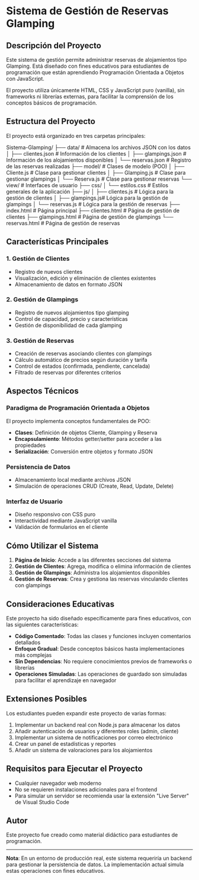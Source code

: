 # Sistema de Gestión de Reservas Glamping

## Descripción del Proyecto

Este sistema de gestión permite administrar reservas de alojamientos tipo Glamping. Está diseñado con fines educativos para estudiantes de programación que están aprendiendo Programación Orientada a Objetos con JavaScript.

El proyecto utiliza únicamente HTML, CSS y JavaScript puro (vanilla), sin frameworks ni librerías externas, para facilitar la comprensión de los conceptos básicos de programación.

## Estructura del Proyecto

El proyecto está organizado en tres carpetas principales:

Sistema-Glamping/
├── data/ # Almacena los archivos JSON con los datos
│ ├── clientes.json # Información de los clientes
│ ├── glampings.json # Información de los alojamientos disponibles
│ └── reservas.json # Registro de las reservas realizadas
├── model/ # Clases de modelo (POO)
│ ├── Cliente.js # Clase para gestionar clientes
│ ├── Glamping.js # Clase para gestionar glampings
│ └── Reserva.js # Clase para gestionar reservas
└── view/ # Interfaces de usuario
├── css/
│ └── estilos.css # Estilos generales de la aplicación
├── js/
│ ├── clientes.js # Lógica para la gestión de clientes
│ ├── glampings.js# Lógica para la gestión de glampings
│ └── reservas.js # Lógica para la gestión de reservas
├── index.html # Página principal
├── clientes.html # Página de gestión de clientes
├── glampings.html # Página de gestión de glampings
└── reservas.html # Página de gestión de reservas


## Características Principales

### 1. Gestión de Clientes
- Registro de nuevos clientes
- Visualización, edición y eliminación de clientes existentes
- Almacenamiento de datos en formato JSON

### 2. Gestión de Glampings
- Registro de nuevos alojamientos tipo glamping
- Control de capacidad, precio y características
- Gestión de disponibilidad de cada glamping

### 3. Gestión de Reservas
- Creación de reservas asociando clientes con glampings
- Cálculo automático de precios según duración y tarifa
- Control de estados (confirmada, pendiente, cancelada)
- Filtrado de reservas por diferentes criterios

## Aspectos Técnicos

### Paradigma de Programación Orientada a Objetos
El proyecto implementa conceptos fundamentales de POO:
- **Clases**: Definición de objetos Cliente, Glamping y Reserva
- **Encapsulamiento**: Métodos getter/setter para acceder a las propiedades
- **Serialización**: Conversión entre objetos y formato JSON

### Persistencia de Datos
- Almacenamiento local mediante archivos JSON
- Simulación de operaciones CRUD (Create, Read, Update, Delete)

### Interfaz de Usuario
- Diseño responsivo con CSS puro
- Interactividad mediante JavaScript vanilla
- Validación de formularios en el cliente

## Cómo Utilizar el Sistema

1. **Página de Inicio**: Accede a las diferentes secciones del sistema
2. **Gestión de Clientes**: Agrega, modifica o elimina información de clientes
3. **Gestión de Glampings**: Administra los alojamientos disponibles
4. **Gestión de Reservas**: Crea y gestiona las reservas vinculando clientes con glampings

## Consideraciones Educativas

Este proyecto ha sido diseñado específicamente para fines educativos, con las siguientes características:

- **Código Comentado**: Todas las clases y funciones incluyen comentarios detallados
- **Enfoque Gradual**: Desde conceptos básicos hasta implementaciones más complejas
- **Sin Dependencias**: No requiere conocimientos previos de frameworks o librerías
- **Operaciones Simuladas**: Las operaciones de guardado son simuladas para facilitar el aprendizaje en navegador

## Extensiones Posibles

Los estudiantes pueden expandir este proyecto de varias formas:

1. Implementar un backend real con Node.js para almacenar los datos
2. Añadir autenticación de usuarios y diferentes roles (admin, cliente)
3. Implementar un sistema de notificaciones por correo electrónico
4. Crear un panel de estadísticas y reportes
5. Añadir un sistema de valoraciones para los alojamientos

## Requisitos para Ejecutar el Proyecto

- Cualquier navegador web moderno
- No se requieren instalaciones adicionales para el frontend
- Para simular un servidor se recomienda usar la extensión "Live Server" de Visual Studio Code

## Autor

Este proyecto fue creado como material didáctico para estudiantes de programación.

---

**Nota**: En un entorno de producción real, este sistema requeriría un backend para gestionar la persistencia de datos. La implementación actual simula estas operaciones con fines educativos.
